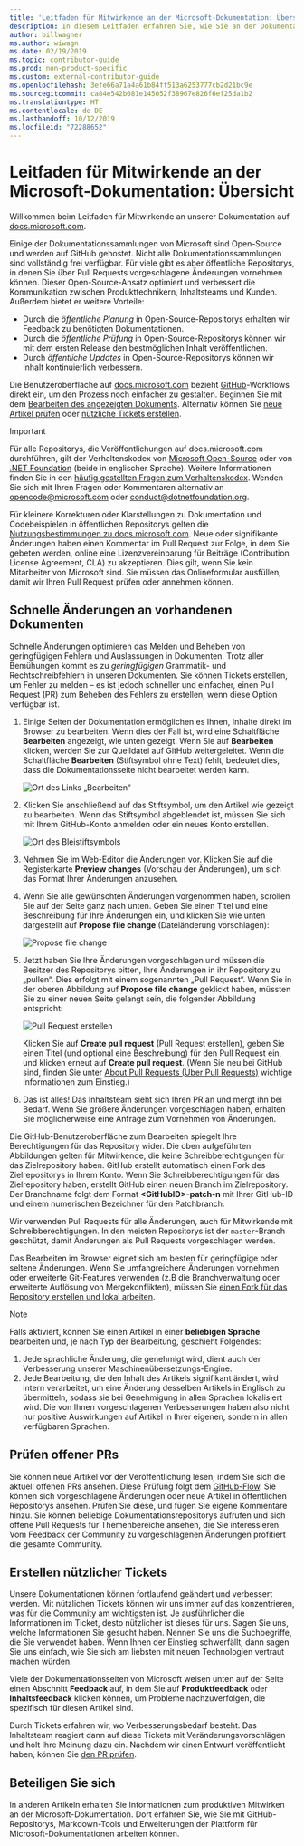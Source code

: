 ```yaml
---
title: 'Leitfaden für Mitwirkende an der Microsoft-Dokumentation: Übersicht'
description: In diesem Leitfaden erfahren Sie, wie Sie an der Dokumentationswebsite von Microsoft unter docs.microsoft.com mitwirken können.
author: billwagner
ms.author: wiwagn
ms.date: 02/19/2019
ms.topic: contributor-guide
ms.prod: non-product-specific
ms.custom: external-contributor-guide
ms.openlocfilehash: 3efe66a71a4a61b84ff513a6253777cb2d21bc9e
ms.sourcegitcommit: ca84e542b081e145052f38967e826f6ef25da1b2
ms.translationtype: HT
ms.contentlocale: de-DE
ms.lasthandoff: 10/12/2019
ms.locfileid: "72288652"
---
```

# <a name="microsoft-docs-contributor-guide-overview"></a>Leitfaden für Mitwirkende an der Microsoft-Dokumentation: Übersicht

Willkommen beim Leitfaden für Mitwirkende an unserer Dokumentation auf [docs.microsoft.com](https://docs.microsoft.com).

Einige der Dokumentationssammlungen von Microsoft sind Open-Source und werden auf GitHub gehostet. Nicht alle Dokumentationssammlungen sind vollständig frei verfügbar. Für viele gibt es aber öffentliche Repositorys, in denen Sie über Pull Requests vorgeschlagene Änderungen vornehmen können. Dieser Open-Source-Ansatz optimiert und verbessert die Kommunikation zwischen Produkttechnikern, Inhaltsteams und Kunden. Außerdem bietet er weitere Vorteile:

- Durch die _öffentliche Planung_ in Open-Source-Repositorys erhalten wir Feedback zu benötigten Dokumentationen.
- Durch die _öffentliche Prüfung_ in Open-Source-Repositorys können wir mit dem ersten Release den bestmöglichen Inhalt veröffentlichen.
- Durch _öffentliche Updates_ in Open-Source-Repositorys können wir Inhalt kontinuierlich verbessern.

Die Benutzeroberfläche auf [docs.microsoft.com](https://docs.microsoft.com) bezieht [GitHub](https://github.com)-Workflows direkt ein, um den Prozess noch einfacher zu gestalten. Beginnen Sie mit dem [Bearbeiten des angezeigten Dokuments](#quick-edits-to-existing-documents). Alternativ können Sie [neue Artikel prüfen](#review-open-prs) oder [nützliche Tickets erstellen](#create-quality-issues).

> [!IMPORTANT]
> Für alle Repositorys, die Veröffentlichungen auf docs.microsoft.com durchführen, gilt der Verhaltenskodex von [Microsoft Open-Source](https://opensource.microsoft.com/codeofconduct/) oder von [.NET Foundation](https://dotnetfoundation.org/code-of-conduct) (beide in englischer Sprache). Weitere Informationen finden Sie in den [häufig gestellten Fragen zum Verhaltenskodex](https://opensource.microsoft.com/codeofconduct/faq/). Wenden Sie sich mit Ihren Fragen oder Kommentaren alternativ an [opencode@microsoft.com](mailto:opencode@microsoft.com) oder [conduct@dotnetfoundation.org](mailto:conduct@dotnetfoundation.org).<br>
>
> Für kleinere Korrekturen oder Klarstellungen zu Dokumentation und Codebeispielen in öffentlichen Repositorys gelten die [Nutzungsbestimmungen zu docs.microsoft.com](https://docs.microsoft.com/legal/termsofuse). Neue oder signifikante Änderungen haben einen Kommentar im Pull Request zur Folge, in dem Sie gebeten werden, online eine Lizenzvereinbarung für Beiträge (Contribution License Agreement, CLA) zu akzeptieren. Dies gilt, wenn Sie kein Mitarbeiter von Microsoft sind. Sie müssen das Onlineformular ausfüllen, damit wir Ihren Pull Request prüfen oder annehmen können.

## <a name="quick-edits-to-existing-documents"></a>Schnelle Änderungen an vorhandenen Dokumenten

Schnelle Änderungen optimieren das Melden und Beheben von geringfügigen Fehlern und Auslassungen in Dokumenten. Trotz aller Bemühungen kommt es zu _geringfügigen_ Grammatik- und Rechtschreibfehlern in unseren Dokumenten. Sie können Tickets erstellen, um Fehler zu melden – es ist jedoch schneller und einfacher, einen Pull Request (PR) zum Beheben des Fehlers zu erstellen, wenn diese Option verfügbar ist.

1. Einige Seiten der Dokumentation ermöglichen es Ihnen, Inhalte direkt im Browser zu bearbeiten. Wenn dies der Fall ist, wird eine Schaltfläche **Bearbeiten** angezeigt, wie unten gezeigt. Wenn Sie auf **Bearbeiten** klicken, werden Sie zur Quelldatei auf GitHub weitergeleitet. Wenn die Schaltfläche **Bearbeiten** (Stiftsymbol ohne Text) fehlt, bedeutet dies, dass die Dokumentationsseite nicht bearbeitet werden kann.

   ![Ort des Links „Bearbeiten“](./media/index/edit-article.png)

2. Klicken Sie anschließend auf das Stiftsymbol, um den Artikel wie gezeigt zu bearbeiten. Wenn das Stiftsymbol abgeblendet ist, müssen Sie sich mit Ihrem GitHub-Konto anmelden oder ein neues Konto erstellen. 

   ![Ort des Bleistiftsymbols](./media/index/edit-icon.png)


3. Nehmen Sie im Web-Editor die Änderungen vor. Klicken Sie auf die Registerkarte **Preview changes** (Vorschau der Änderungen), um sich das Format Ihrer Änderungen anzusehen.

4. Wenn Sie alle gewünschten Änderungen vorgenommen haben, scrollen Sie auf der Seite ganz nach unten. Geben Sie einen Titel und eine Beschreibung für Ihre Änderungen ein, und klicken Sie wie unten dargestellt auf **Propose file change** (Dateiänderung vorschlagen):

   ![Propose file change](./media/index/submit-pull-request.png)

5. Jetzt haben Sie Ihre Änderungen vorgeschlagen und müssen die Besitzer des Repositorys bitten, Ihre Änderungen in ihr Repository zu „pullen“. Dies erfolgt mit einem sogenannten „Pull Request“. Wenn Sie in der oberen Abbildung auf **Propose file change** geklickt haben, müssten Sie zu einer neuen Seite gelangt sein, die folgender Abbildung entspricht:

   ![Pull Request erstellen](media/index/create-pull-request.png)

   Klicken Sie auf **Create pull request** (Pull Request erstellen), geben Sie einen Titel (und optional eine Beschreibung) für den Pull Request ein, und klicken erneut auf **Create pull request**. (Wenn Sie neu bei GitHub sind, finden Sie unter [About Pull Requests (Über Pull Requests)](https://help.github.com/en/articles/about-pull-requests) wichtige Informationen zum Einstieg.)

6. Das ist alles! Das Inhaltsteam sieht sich Ihren PR an und mergt ihn bei Bedarf. Wenn Sie größere Änderungen vorgeschlagen haben, erhalten Sie möglicherweise eine Anfrage zum Vornehmen von Änderungen.

Die GitHub-Benutzeroberfläche zum Bearbeiten spiegelt Ihre Berechtigungen für das Repository wider. Die oben aufgeführten Abbildungen gelten für Mitwirkende, die keine Schreibberechtigungen für das Zielrepository haben. GitHub erstellt automatisch einen Fork des Zielrepositorys in Ihrem Konto. Wenn Sie Schreibberechtigungen für das Zielrepository haben, erstellt GitHub einen neuen Branch im Zielrepository. Der Branchname folgt dem Format **\<GitHubID\>-patch-n** mit Ihrer GitHub-ID und einem numerischen Bezeichner für den Patchbranch.

Wir verwenden Pull Requests für alle Änderungen, auch für Mitwirkende mit Schreibberechtigungen. In den meisten Repositorys ist der `master`-Branch geschützt, damit Änderungen als Pull Requests vorgeschlagen werden.

Das Bearbeiten im Browser eignet sich am besten für geringfügige oder seltene Änderungen. Wenn Sie umfangreichere Änderungen vornehmen oder erweiterte Git-Features verwenden (z.B die Branchverwaltung oder erweiterte Auflösung von Mergekonflikten), müssen Sie [einen Fork für das Repository erstellen und lokal arbeiten](how-to-write-workflows-major.md).

> [!NOTE]
> Falls aktiviert, können Sie einen Artikel in einer **beliebigen Sprache** bearbeiten und, je nach Typ der Bearbeitung, geschieht Folgendes:
> 1. Jede sprachliche Änderung, die genehmigt wird, dient auch der Verbesserung unserer Maschinenübersetzungs-Engine.
> 2. Jede Bearbeitung, die den Inhalt des Artikels signifikant ändert, wird intern verarbeitet, um eine Änderung desselben Artikels in Englisch zu übermitteln, sodass sie bei Genehmigung in allen Sprachen lokalisiert wird.
> Die von Ihnen vorgeschlagenen Verbesserungen haben also nicht nur positive Auswirkungen auf Artikel in Ihrer eigenen, sondern in allen verfügbaren Sprachen.

## <a name="review-open-prs"></a>Prüfen offener PRs

Sie können neue Artikel vor der Veröffentlichung lesen, indem Sie sich die aktuell offenen PRs ansehen. Diese Prüfung folgt dem [GitHub-Flow](https://guides.github.com/introduction/flow/). Sie können sich vorgeschlagene Änderungen oder neue Artikel in öffentlichen Repositorys ansehen. Prüfen Sie diese, und fügen Sie eigene Kommentare hinzu. Sie können beliebige Dokumentationsrepositorys aufrufen und sich offene Pull Requests für Themenbereiche ansehen, die Sie interessieren. Vom Feedback der Community zu vorgeschlagenen Änderungen profitiert die gesamte Community.

## <a name="create-quality-issues"></a>Erstellen nützlicher Tickets

Unsere Dokumentationen können fortlaufend geändert und verbessert werden. Mit nützlichen Tickets können wir uns immer auf das konzentrieren, was für die Community am wichtigsten ist. Je ausführlicher die Informationen im Ticket, desto nützlicher ist dieses für uns. Sagen Sie uns, welche Informationen Sie gesucht haben. Nennen Sie uns die Suchbegriffe, die Sie verwendet haben. Wenn Ihnen der Einstieg schwerfällt, dann sagen Sie uns einfach, wie Sie sich am liebsten mit neuen Technologien vertraut machen würden.

Viele der Dokumentationsseiten von Microsoft weisen unten auf der Seite einen Abschnitt **Feedback** auf, in dem Sie auf **Produktfeedback** oder **Inhaltsfeedback** klicken können, um Probleme nachzuverfolgen, die spezifisch für diesen Artikel sind.

Durch Tickets erfahren wir, wo Verbesserungsbedarf besteht. Das Inhaltsteam reagiert dann auf diese Tickets mit Veränderungsvorschlägen und holt Ihre Meinung dazu ein. Nachdem wir einen Entwurf veröffentlicht haben, können Sie [den PR prüfen](#review-open-prs).

## <a name="get-more-involved"></a>Beteiligen Sie sich

In anderen Artikeln erhalten Sie Informationen zum produktiven Mitwirken an der Microsoft-Dokumentation. Dort erfahren Sie, wie Sie mit GitHub-Repositorys, Markdown-Tools und Erweiterungen der Plattform für Microsoft-Dokumentationen arbeiten können.
